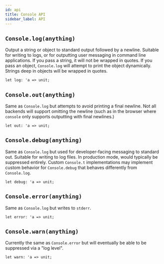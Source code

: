 ```yaml
---
id: api
title: Console API
sidebar_label: API
---
```


## `Console.log(anything)`
Output a string or object to standard output followed by a newline. Suitable
for writing to logs, or for outputting user messaging in command line
applications. If you pass a string, it will not be wrapped in quotes. If you
pass an object, `Console.log` will attempt to print the object dynamically.
Strings deep in objects will be wrapped in quotes.

```reason
let log: 'a => unit;
```

## `Console.out(anything)`

Same as `Console.log` but attempts to avoid printing a final newline. Not all
backends will support omitting the newline (such as in the browser where
`console` only supports outputting with final newlines.)

```reason
let out: 'a => unit;
```

## `Console.debug(anything)`
Same as `Console.log` but used for developer-facing messaging to standard out.
Suitable for writing to log files. In production mode, would typically be
suppressed entirely. Custom `Console.t` implementations may implement custom
behavior for `Console.debug` that behaves differently from `Console.log`.

```reason
let debug: 'a => unit;
```

## `Console.error(anything)`
Same as `Console.log` but writes to `stderr`.

```reason
let error: 'a => unit;
```

## `Console.warn(anything)`

Currently the same as `Console.error` but will eventually be able to be
suppressed via a "log level".

```reason
let warn: 'a => unit;
```
